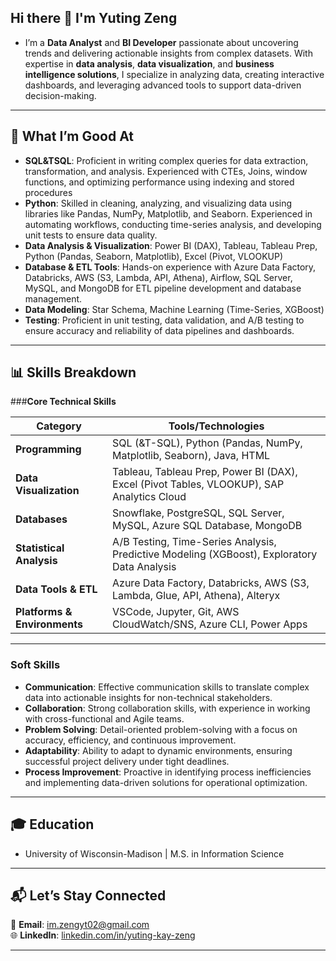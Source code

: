 ## Hi there 👋 I'm Yuting Zeng
- I’m a **Data Analyst** and **BI Developer** passionate about uncovering trends and delivering actionable insights from complex datasets. With expertise in **data analysis**, **data visualization**, and **business intelligence solutions**, I specialize in analyzing data, creating interactive dashboards, and leveraging advanced tools to support data-driven decision-making.
---

## 🔧 What I’m Good At  
- **SQL&TSQL**: Proficient in writing complex queries for data extraction, transformation, and analysis. Experienced with CTEs, Joins, window functions, and optimizing performance using indexing and stored procedures
- **Python**: Skilled in cleaning, analyzing, and visualizing data using libraries like Pandas, NumPy, Matplotlib, and Seaborn. Experienced in automating workflows, conducting time-series analysis, and developing unit tests to ensure data quality. 
- **Data Analysis & Visualization**: Power BI (DAX), Tableau, Tableau Prep, Python (Pandas, Seaborn, Matplotlib), Excel (Pivot, VLOOKUP)
- **Database & ETL Tools**: Hands-on experience with Azure Data Factory, Databricks, AWS (S3, Lambda, API, Athena), Airflow, SQL Server, MySQL, and MongoDB for ETL pipeline development and database management.
- **Data Modeling**: Star Schema, Machine Learning (Time-Series, XGBoost)
- **Testing**: Proficient in unit testing, data validation, and A/B testing to ensure accuracy and reliability of data pipelines and dashboards.

---

## 📊 Skills Breakdown

###**Core Technical Skills**

| **Category**                 | **Tools/Technologies**                                                                 |
|------------------------------|----------------------------------------------------------------------------------------|
| **Programming**              | SQL (&T-SQL), Python (Pandas, NumPy, Matplotlib, Seaborn), Java, HTML                  |
| **Data Visualization**       | Tableau, Tableau Prep, Power BI (DAX), Excel (Pivot Tables, VLOOKUP), SAP Analytics Cloud|
| **Databases**                | Snowflake, PostgreSQL, SQL Server, MySQL, Azure SQL Database, MongoDB                 |
| **Statistical Analysis**     | A/B Testing, Time-Series Analysis, Predictive Modeling (XGBoost), Exploratory Data Analysis|
| **Data Tools & ETL**         | Azure Data Factory, Databricks, AWS (S3, Lambda, Glue, API, Athena), Alteryx          |
| **Platforms & Environments** | VSCode, Jupyter, Git, AWS CloudWatch/SNS, Azure CLI, Power Apps                       |

--- 

### **Soft Skills**  
- **Communication**: Effective communication skills to translate complex data into actionable insights for non-technical stakeholders.
- **Collaboration**: Strong collaboration skills, with experience in working with cross-functional and Agile teams.
- **Problem Solving**: Detail-oriented problem-solving with a focus on accuracy, efficiency, and continuous improvement.
- **Adaptability**: Ability to adapt to dynamic environments, ensuring successful project delivery under tight deadlines.
- **Process Improvement**: Proactive in identifying process inefficiencies and implementing data-driven solutions for operational optimization.

---

## 🎓 Education
- University of Wisconsin-Madison | M.S. in Information Science

---
## 📬 Let’s Stay Connected  
📧 **Email**: [im.zengyt02@gmail.com](mailto:im.zengyt02@gmail.com)  
🌐 **LinkedIn**: [linkedin.com/in/yuting-kay-zeng]([https://www.linkedin.com/in/yuting-kay-zeng/])  

---
